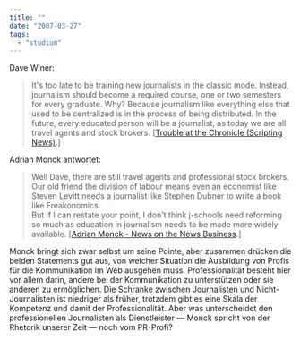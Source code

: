 ```yaml
---
title: ""
date: "2007-03-27"
tags: 
  - "studium"
---
```


Dave Winer:

> It's too late to be training new journalists in the classic mode. Instead, journalism should become a required course, one or two semesters for every graduate. Why? Because journalism like everything else that used to be centralized is in the process of being distributed. In the future, every educated person will be a journalist, as today we are all travel agents and stock brokers. \[[Trouble at the Chronicle (Scripting News)](http://www.scripting.com/stories/2007/03/24/troubleAtTheChronicle.html "Trouble at the Chronicle (Scripting News)").\]

Adrian Monck antwortet:

> Well Dave, there are still travel agents and professional stock brokers. Our old friend the division of labour means even an economist like Steven Levitt needs a journalist like Stephen Dubner to write a book like Freakonomics.  
> But if I can restate your point, I don't think j-schools need reforming so much as education in journalism needs to be made more widely available. \[[Adrian Monck - News on the News Business](http://adrianmonck.blogspot.com/2007/03/journalism-education-and-broken-news.html "Adrian Monck - News on the News Business").\]

Monck bringt sich zwar selbst um seine Pointe, aber zusammen drücken die beiden Statements gut aus, von welcher Situation die Ausbildung von Profis für die Kommunikation im Web ausgehen muss. Professionalität besteht hier vor allem darin, andere bei der Kommunikation zu unterstützen oder sie anderen zu ermöglichen. Die Schranke zwischen Journalisten und Nicht-Journalisten ist niedriger als früher, trotzdem gibt es eine Skala der Kompetenz und damit der Professionalität. Aber was unterscheidet den professionellen Journalisten als Dienstleister — Monck spricht von der Rhetorik unserer Zeit — noch vom PR-Profi?
